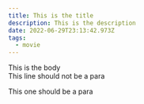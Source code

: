 ```yaml
---
title: This is the title
description: This is the description
date: 2022-06-29T23:13:42.973Z
tags:
  - movie
---
```

This is the body\
This line should not be a para

This one should be a para